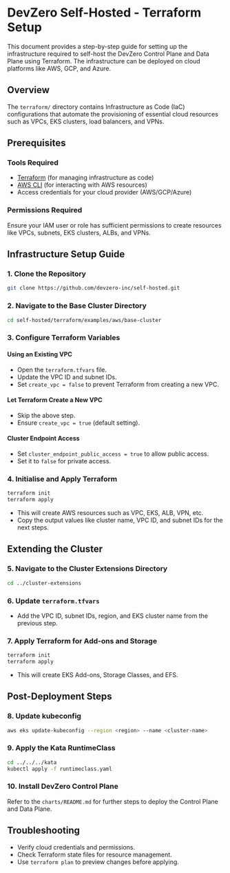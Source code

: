 # DevZero Self-Hosted - Terraform Setup

This document provides a step-by-step guide for setting up the infrastructure required to self-host the DevZero Control Plane and Data Plane using Terraform. The infrastructure can be deployed on cloud platforms like AWS, GCP, and Azure.

## Overview

The `terraform/` directory contains Infrastructure as Code (IaC) configurations that automate the provisioning of essential cloud resources such as VPCs, EKS clusters, load balancers, and VPNs.

## Prerequisites

### Tools Required
- [Terraform](https://www.terraform.io/) (for managing infrastructure as code)
- [AWS CLI](https://aws.amazon.com/cli/) (for interacting with AWS resources)
- Access credentials for your cloud provider (AWS/GCP/Azure)

### Permissions Required
Ensure your IAM user or role has sufficient permissions to create resources like VPCs, subnets, EKS clusters, ALBs, and VPNs.

## Infrastructure Setup Guide

### 1. Clone the Repository

```bash
git clone https://github.com/devzero-inc/self-hosted.git
```

### 2. Navigate to the Base Cluster Directory

```bash
cd self-hosted/terraform/examples/aws/base-cluster
```

### 3. Configure Terraform Variables

#### Using an Existing VPC
- Open the `terraform.tfvars` file.
- Update the VPC ID and subnet IDs.
- Set `create_vpc = false` to prevent Terraform from creating a new VPC.

#### Let Terraform Create a New VPC
- Skip the above step.
- Ensure `create_vpc = true` (default setting).

#### Cluster Endpoint Access
- Set `cluster_endpoint_public_access = true` to allow public access.
- Set it to `false` for private access.

### 4. Initialise and Apply Terraform

```bash
terraform init
terraform apply
```

- This will create AWS resources such as VPC, EKS, ALB, VPN, etc.
- Copy the output values like cluster name, VPC ID, and subnet IDs for the next steps.

## Extending the Cluster

### 5. Navigate to the Cluster Extensions Directory

```bash
cd ../cluster-extensions
```

### 6. Update `terraform.tfvars`

- Add the VPC ID, subnet IDs, region, and EKS cluster name from the previous step.

### 7. Apply Terraform for Add-ons and Storage

```bash
terraform init
terraform apply
```

- This will create EKS Add-ons, Storage Classes, and EFS.

## Post-Deployment Steps

### 8. Update kubeconfig

```bash
aws eks update-kubeconfig --region <region> --name <cluster-name>
```

### 9. Apply the Kata RuntimeClass

```bash
cd ../../../kata
kubectl apply -f runtimeclass.yaml
```

### 10. Install DevZero Control Plane

Refer to the `charts/README.md` for further steps to deploy the Control Plane and Data Plane.

## Troubleshooting

- Verify cloud credentials and permissions.
- Check Terraform state files for resource management.
- Use `terraform plan` to preview changes before applying.


